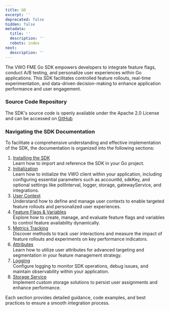 ```yaml
---
title: GO
excerpt: ''
deprecated: false
hidden: false
metadata:
  title: ''
  description: ''
  robots: index
next:
  description: ''
---
```

The VWO FME Go SDK empowers developers to integrate feature flags, conduct A/B testing, and personalize user experiences within Go applications. This SDK facilitates controlled feature rollouts, real-time experimentation, and data-driven decision-making to enhance application performance and user engagement.

### Source Code Repository

The SDK's source code is openly available under the Apache 2.0 License and can be accessed on [GitHub](https://github.com/wingify/vwo-fme-go-sdk)

### Navigating the SDK Documentation

To facilitate a comprehensive understanding and effective implementation of the SDK, the documentation is organized into the following sections:

1. [Installing the SDK](doc:fme-go-install)\
   Learn how to import and reference the SDK in your Go project.
2. [Initialization](doc:fme-go-initialization)\
   Learn how to initialize the VWO client within your application, including configuring essential parameters such as accountId, sdkKey, and optional settings like pollInterval, logger, storage, gatewayService, and integrations.
3. [User Context](doc:fme-go-context)\
   Understand how to define and manage user contexts to enable targeted feature rollouts and personalized user experiences.
4. [Feature Flags & Variables](doc:fme-go-flags)\
   Explore how to create, manage, and evaluate feature flags and variables to control feature availability dynamically.
5. [Metrics Tracking](doc:fme-go-metrics)\
   Discover methods to track user interactions and measure the impact of feature rollouts and experiments on key performance indicators.
6. [Attributes](doc:fme-go-attributes)\
   Learn how to utilize user attributes for advanced targeting and segmentation in your feature management strategy.
7. [Logging](doc:fme-go-logging)\
   Configure logging to monitor SDK operations, debug issues, and maintain observability within your application.
8. [Storage Service](doc:fme-go-storage)\
   Implement custom storage solutions to persist user assignments and enhance performance.

Each section provides detailed guidance, code examples, and best practices to ensure a smooth integration process.